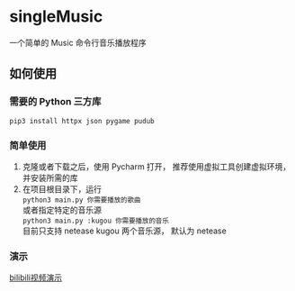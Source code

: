 # singleMusic
一个简单的 Music 命令行音乐播放程序
## 如何使用
### 需要的 Python 三方库
  `pip3 install httpx json pygame pudub`
### 简单使用  
1. 克隆或者下载之后，使用 Pycharm 打开， 推荐使用虚拟工具创建虚拟环境，并安装所需的库
2. 在项目根目录下，运行  
    `python3 main.py 你需要播放的歌曲`  
   或者指定特定的音乐源  
    `python3 main.py :kugou 你需要播放的音乐`  
   目前只支持 netease kugou 两个音乐源， 默认为 netease 
### 演示
  [bilibili视频演示](https://www.bilibili.com/video/BV1ML411t7kt?spm_id_from=333.999.0.0 "视频演示")
